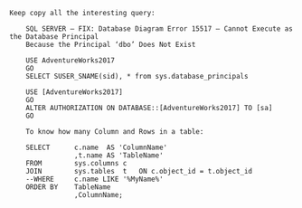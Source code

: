     Keep copy all the interesting query:
        
        SQL SERVER – FIX: Database Diagram Error 15517 – Cannot Execute as the Database Principal 
        Because the Principal ‘dbo’ Does Not Exist

        USE AdventureWorks2017
        GO
        SELECT SUSER_SNAME(sid), * from sys.database_principals

        USE [AdventureWorks2017]
        GO
        ALTER AUTHORIZATION ON DATABASE::[AdventureWorks2017] TO [sa]
        GO

        To know how many Column and Rows in a table:

        SELECT      c.name  AS 'ColumnName'
                    ,t.name AS 'TableName'
        FROM        sys.columns c
        JOIN        sys.tables  t   ON c.object_id = t.object_id
        --WHERE     c.name LIKE '%MyName%'
        ORDER BY    TableName
                    ,ColumnName;
